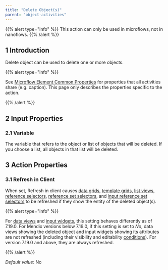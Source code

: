 ```yaml
---
title: "Delete Object(s)"
parent: "object-activities"
---
```


{{% alert type="info" %}}
This action can only be used in microflows, not in nanoflows.
{{% /alert %}}

## 1 Introduction

Delete object can be used to delete one or more objects.

{{% alert type="info" %}}

See [Microflow Element Common Properties](microflow-element-common-properties) for properties that all activities share (e.g. caption). This page only describes the properties specific to the action.

{{% /alert %}}

## 2 Input Properties

### 2.1 Variable

The variable that refers to the object or list of objects that will be deleted. If you choose a list, all objects in that list will be deleted.

## 3 Action Properties

### 3.1 Refresh in Client

When set, Refresh in client causes [data grids](data-grid), [template grids](template-grid), [list views](list-view), [reference selectors](reference-selector), [reference set selectors](reference-set-selector), and [input reference set selectors](input-reference-set-selector) to be refreshed if they show the entity of the deleted object(s).

{{% alert type="info" %}}

For [data views](data-view) and [input widgets](input-widgets), this setting behaves differently as of 7.19.0. For Mendix versions below 7.19.0, if this setting is set to *No*, data views showing the deleted object and input widgets showing its attributes are not refreshed (including their visibility and editability [conditions](conditions)). For version 7.19.0 and above, they are always refreshed.

{{% /alert %}}

_Default value_: No
